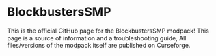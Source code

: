 # BlockbustersSMP
This is the official GitHub page for the BlockbustersSMP modpack!
This page is a source of information and a troubleshooting guide, All files/versions of the modpack itself are published on Curseforge.
